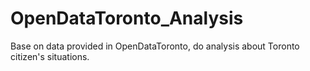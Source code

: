 # OpenDataToronto_Analysis
Base on data provided in OpenDataToronto, do analysis about Toronto citizen's situations.
